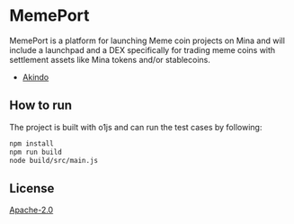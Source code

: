 # MemePort

MemePort is a platform for launching Meme coin projects on Mina and will include a launchpad and a DEX specifically for trading meme coins with settlement assets like Mina tokens and/or stablecoins.

- [Akindo](https://app.akindo.io/communities/Mz3PWZnlzCvXxpKev/products/zKkAwaLNoCq3JK9W)

## How to run

The project is built with o1js and can run the test cases by following:

```sh
npm install
npm run build
node build/src/main.js
```
 

## License

[Apache-2.0](LICENSE)
